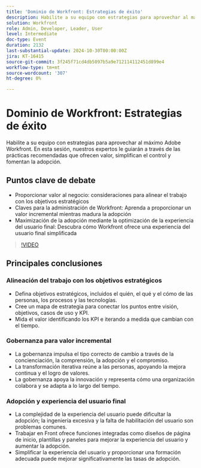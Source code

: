 ```yaml
---
title: 'Dominio de Workfront: Estrategias de éxito'
description: Habilite a su equipo con estrategias para aprovechar al máximo Adobe Workfront. En esta sesión, nuestros expertos le guiarán a través de las prácticas recomendadas que ofrecen valor, simplifican el control y fomentan la adopción.Puntos de debate clave:Proporcionar valor a la empresa - Consideraciones para alinear el trabajo con los objetivos estratégicosClaves para la administración de Workfront - Aprenda a ofrecer valor incremental mientras madura la adopciónMaximizar la adopción mediante la optimización de la experiencia del usuario final - Descubra cómo Workfront ofrece una experiencia del usuario final simplificada
solution: Workfront
role: Admin, Developer, Leader, User
level: Intermediate
doc-type: Event
duration: 2132
last-substantial-update: 2024-10-30T00:00:00Z
jira: KT-16415
source-git-commit: 3f245f71cd4db5097b5a9e712114112451d899e4
workflow-type: tm+mt
source-wordcount: '307'
ht-degree: 0%

---
```



# Dominio de Workfront: Estrategias de éxito

Habilite a su equipo con estrategias para aprovechar al máximo Adobe Workfront. En esta sesión, nuestros expertos le guiarán a través de las prácticas recomendadas que ofrecen valor, simplifican el control y fomentan la adopción.

## Puntos clave de debate

* Proporcionar valor al negocio: consideraciones para alinear el trabajo con los objetivos estratégicos
* Claves para la administración de Workfront: Aprenda a proporcionar un valor incremental mientras madura la adopción
* Maximización de la adopción mediante la optimización de la experiencia del usuario final: Descubra cómo Workfront ofrece una experiencia del usuario final simplificada

>[!VIDEO](https://video.tv.adobe.com/v/3435746/?learn=on)

## Principales conclusiones

### Alineación del trabajo con los objetivos estratégicos

* Defina objetivos estratégicos, incluidos el quién, el qué y el cómo de las personas, los procesos y las tecnologías.
* Cree un mapa de estrategia para conectar los puntos entre visión, objetivos, casos de uso y KPI.
* Mida el valor identificando los KPI e iterando a medida que cambian con el tiempo.

### Gobernanza para valor incremental

* La gobernanza impulsa el tipo correcto de cambio a través de la concienciación, la comprensión, la adopción y el compromiso.
* La transformación iterativa reúne a las personas, apoyando la mejora continua y el logro de valores.
* La gobernanza apoya la innovación y representa cómo una organización colabora y se adapta a lo largo del tiempo.

### Adopción y experiencia del usuario final

* La complejidad de la experiencia del usuario puede dificultar la adopción; la ingeniería excesiva y la falta de habilitación del usuario son problemas comunes.
* Trabajar en Front ofrece funciones integradas como diseños de página de inicio, plantillas y paneles para mejorar la experiencia del usuario y aumentar la adopción.
* Simplificar la experiencia del usuario y proporcionar una formación adecuada puede mejorar significativamente las tasas de adopción.
